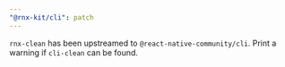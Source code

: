 ```yaml
---
"@rnx-kit/cli": patch
---
```


`rnx-clean` has been upstreamed to `@react-native-community/cli`. Print a warning if `cli-clean` can be found.
